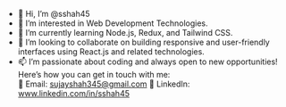 - 👋 Hi, I’m @sshah45
- 👀 I’m interested in Web Development Technologies.
- 🌱 I’m currently learning Node.js, Redux, and Tailwind CSS.
- 💞️ I’m looking to collaborate on building responsive and user-friendly interfaces using React.js and related technologies.
- 📫 I’m passionate about coding and always open to new opportunities! Here’s how you can get in touch with me:<br>
      📧 Email: sujayshah345@gmail.com
      🔗 LinkedIn: www.linkedin.com/in/sshah45



